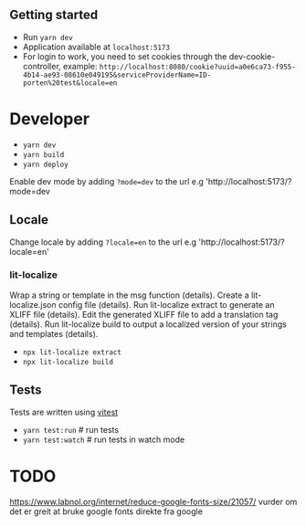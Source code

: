 ## Getting started

- Run `yarn dev`
- Application available at `localhost:5173`
- For login to work, you need to set cookies through the dev-cookie-controller, example: `http://localhost:8080/cookie?uuid=a0e6ca73-f955-4b14-ae93-08610e049195&serviceProviderName=ID-porten%20test&locale=en`

# Developer

- `yarn dev`
- `yarn build`
- `yarn deploy`

Enable dev mode by adding `?mode=dev` to the url e.g 'http://localhost:5173/?mode=dev

## Locale

Change locale by adding `?locale=en` to the url e.g 'http://localhost:5173/?locale=en'

### lit-localize

Wrap a string or template in the msg function (details).
Create a lit-localize.json config file (details).
Run lit-localize extract to generate an XLIFF file (details).
Edit the generated XLIFF file to add a <target> translation tag (details).
Run lit-localize build to output a localized version of your strings and templates (details).

- `npx lit-localize extract`
- `npx lit-localize build`

## Tests

Tests are written using [vitest](https://vitest.dev)

- `yarn test:run` # run tests
- `yarn test:watch` # run tests in watch mode

# TODO

https://www.labnol.org/internet/reduce-google-fonts-size/21057/
vurder om det er greit at bruke google fonts direkte fra google

